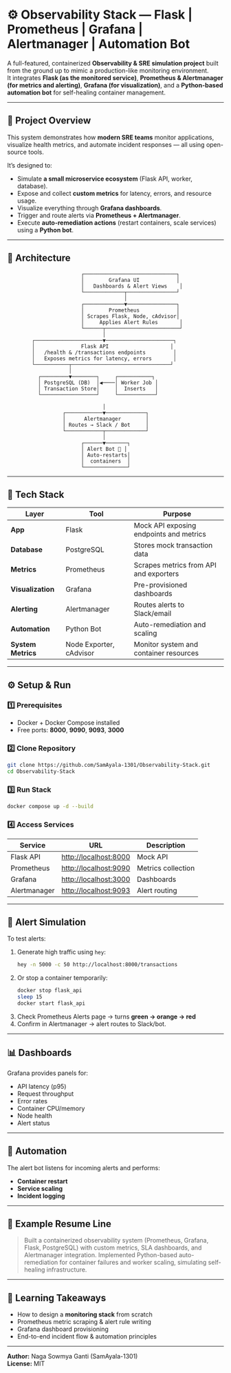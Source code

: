 

# ⚙️ Observability Stack — Flask | Prometheus | Grafana | Alertmanager | Automation Bot

A full-featured, containerized **Observability & SRE simulation project** built from the ground up to mimic a production-like monitoring environment.  
It integrates **Flask (as the monitored service)**, **Prometheus & Alertmanager (for metrics and alerting)**, **Grafana (for visualization)**, and a **Python-based automation bot** for self-healing container management.

---

## 🧭 Project Overview

This system demonstrates how **modern SRE teams** monitor applications, visualize health metrics, and automate incident responses — all using open-source tools.  

It’s designed to:
- Simulate **a small microservice ecosystem** (Flask API, worker, database).
- Expose and collect **custom metrics** for latency, errors, and resource usage.
- Visualize everything through **Grafana dashboards**.
- Trigger and route alerts via **Prometheus + Alertmanager**.
- Execute **auto-remediation actions** (restart containers, scale services) using a **Python bot**.

---

## 🧩 Architecture

```text
                        ┌──────────────────────────────┐
                        │        Grafana UI            │
                        │   Dashboards & Alert Views    │
                        └─────────────┬────────────────┘
                                      │
                        ┌─────────────▼────────────────┐
                        │        Prometheus            │
                        │ Scrapes Flask, Node, cAdvisor│
                        │     Applies Alert Rules       │
                        └──────┬────────────────────────┘
                               │
        ┌──────────────────────▼──────────────────────┐
        │               Flask API                    │
        │   /health & /transactions endpoints         │
        │   Exposes metrics for latency, errors       │
        └───────────┬────────────────────────────────┘
                    │
          ┌─────────▼────────┐     ┌───────────┐
          │ PostgreSQL (DB)  │◀────│ Worker Job │
          │ Transaction Store│     │  Inserts   │
          └──────────────────┘     └────────────┘

                               │
                  ┌────────────▼─────────────┐
                  │      Alertmanager        │
                  │ Routes → Slack / Bot     │
                  └────────────┬─────────────┘
                               │
                        ┌──────▼───────┐
                        │ Alert Bot 🤖 │
                        │ Auto-restarts│
                        │  containers  │
                        └──────────────┘
```

---

## 🧱 Tech Stack

| Layer | Tool | Purpose |
|-------|------|----------|
| **App** | Flask | Mock API exposing endpoints and metrics |
| **Database** | PostgreSQL | Stores mock transaction data |
| **Metrics** | Prometheus | Scrapes metrics from API and exporters |
| **Visualization** | Grafana | Pre-provisioned dashboards |
| **Alerting** | Alertmanager | Routes alerts to Slack/email |
| **Automation** | Python Bot | Auto-remediation and scaling |
| **System Metrics** | Node Exporter, cAdvisor | Monitor system and container resources |

---

## ⚙️ Setup & Run

### 1️⃣ Prerequisites
- Docker + Docker Compose installed  
- Free ports: **8000**, **9090**, **9093**, **3000**

### 2️⃣ Clone Repository
```bash
git clone https://github.com/SamAyala-1301/Observability-Stack.git
cd Observability-Stack
```

### 3️⃣ Run Stack
```bash
docker compose up -d --build
```

### 4️⃣ Access Services
| Service | URL | Description |
|----------|-----|-------------|
| Flask API | [http://localhost:8000](http://localhost:8000) | Mock API |
| Prometheus | [http://localhost:9090](http://localhost:9090) | Metrics collection |
| Grafana | [http://localhost:3000](http://localhost:3000) | Dashboards |
| Alertmanager | [http://localhost:9093](http://localhost:9093) | Alert routing |

---

## 🧪 Alert Simulation

To test alerts:
1. Generate high traffic using `hey`:
   ```bash
   hey -n 5000 -c 50 http://localhost:8000/transactions
   ```
2. Or stop a container temporarily:
   ```bash
   docker stop flask_api
   sleep 15
   docker start flask_api
   ```
3. Check Prometheus Alerts page → turns **green → orange → red**
4. Confirm in Alertmanager → alert routes to Slack/bot.

---

## 📊 Dashboards

Grafana provides panels for:
- API latency (p95)
- Request throughput
- Error rates
- Container CPU/memory
- Node health
- Alert status

---

## 🤖 Automation

The alert bot listens for incoming alerts and performs:
- **Container restart**
- **Service scaling**
- **Incident logging**

---

## 🧾 Example Resume Line

> Built a containerized observability system (Prometheus, Grafana, Flask, PostgreSQL) with custom metrics, SLA dashboards, and Alertmanager integration. Implemented Python-based auto-remediation for container failures and worker scaling, simulating self-healing infrastructure.

---

## 🧠 Learning Takeaways

- How to design a **monitoring stack** from scratch  
- Prometheus metric scraping & alert rule writing  
- Grafana dashboard provisioning  
- End-to-end incident flow & automation principles  

---

**Author:** Naga Sowmya Ganti (SamAyala-1301)  
**License:** MIT  